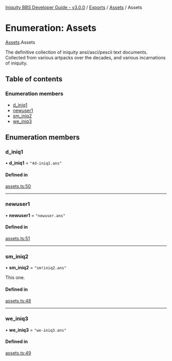 [Iniquity BBS Developer Guide - v3.0.0](../README.md) / [Exports](../modules.md) / [Assets](../modules/Assets.md) / Assets

# Enumeration: Assets

[Assets](../modules/Assets.md).Assets

The definitive collection of iniquity ansi/asci/pescii text documents.
Collected from various artpacks over the decades, and various incarnations of iniquity.

## Table of contents

### Enumeration members

- [d\_iniq1](Assets.Assets-1.md#d_iniq1)
- [newuser1](Assets.Assets-1.md#newuser1)
- [sm\_iniq2](Assets.Assets-1.md#sm_iniq2)
- [we\_iniq3](Assets.Assets-1.md#we_iniq3)

## Enumeration members

### d\_iniq1

• **d\_iniq1** = `"4d-iniq1.ans"`

#### Defined in

[assets.ts:50](https://github.com/iniquitybbs/iniquity/blob/29930b0/packages/core/src/assets.ts#L50)

___

### newuser1

• **newuser1** = `"newuser.ans"`

#### Defined in

[assets.ts:51](https://github.com/iniquitybbs/iniquity/blob/29930b0/packages/core/src/assets.ts#L51)

___

### sm\_iniq2

• **sm\_iniq2** = `"sm!iniq2.ans"`

This one.

#### Defined in

[assets.ts:48](https://github.com/iniquitybbs/iniquity/blob/29930b0/packages/core/src/assets.ts#L48)

___

### we\_iniq3

• **we\_iniq3** = `"we-iniq3.ans"`

#### Defined in

[assets.ts:49](https://github.com/iniquitybbs/iniquity/blob/29930b0/packages/core/src/assets.ts#L49)
